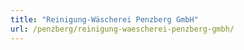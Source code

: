 ```yaml
---
title: "Reinigung-Wäscherei Penzberg GmbH"
url: /penzberg/reinigung-waescherei-penzberg-gmbh/
---
```

